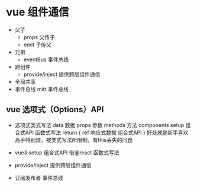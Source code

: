 # vue 组件通信
- 父子
   - props 父传子
   - emit 子传父
- 兄弟
   - eventBus 事件总线
- 跨组件
   - provide/inject 提供跨层组件通信
- 全局共享
- 事件总线
   mitt 事件总线


## vue 选项式（Options）API
- 选项式类式写法
  data 数据
  props 参数
  methods 方法
  components 
  setup 组合式API 函数式写法 
  return {
    ref 响应式数据 组合式API
  }
  好处就是新手喜欢
  高手特别烦，被类式写法所限制，有this丢失的问题

- vue3 setup 组合式API 借鉴react 函数式写法
- provide/inject 提供跨层组件通信
- 订阅发布者 事件总线